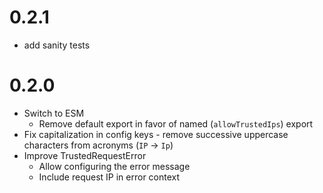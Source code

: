# 0.2.1

 - add sanity tests

# 0.2.0

 - Switch to ESM
   - Remove default export in favor of named (`allowTrustedIps`) export
 - Fix capitalization in config keys - remove successive uppercase characters from acronyms (`IP` -> `Ip`)
 - Improve TrustedRequestError
   - Allow configuring the error message
   - Include request IP in error context
